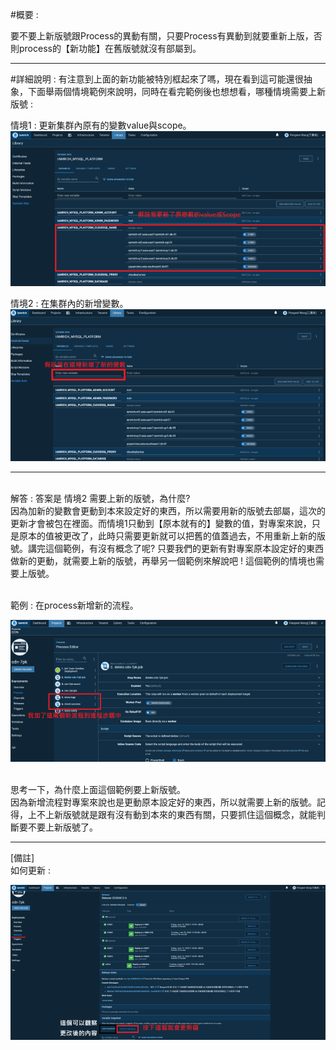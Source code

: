 #概要 : 

要不要上新版號跟Process的異動有關，只要Process有異動到就要重新上版，否則process的【新功能】在舊版號就沒有部屬到。
<hr>

#詳細說明 :
有注意到上面的新功能被特別框起來了嗎，現在看到這可能還很抽象，下面舉兩個情境範例來說明，同時在看完範例後也想想看，哪種情境需要上新版號 :

情境1 : 更新集群內原有的變數value與scope。
![image.png](/.attachments/image-2fd08235-a82d-432f-aafc-879d1ccc694b.png)

情境2 : 在集群內的新增變數。
![image.png](/.attachments/image-f3c393f5-2d89-4724-95c7-563f7405de98.png)



<hr>
<br>解答 : 答案是 情境2 需要上新的版號，為什麼?
<br>因為加新的變數會更動到本來設定好的東西，所以需要用新的版號去部屬，這次的更新才會被包在裡面。而情境1只動到【原本就有的】變數的值，對專案來說，只是原本的值被更改了，此時只需要更新就可以把舊的值蓋過去，不用重新上新的版號。講完這個範例，有沒有概念了呢?
只要我們的更新有對專案原本設定好的東西做新的更動，就需要上新的版號，再舉另一個範例來解說吧 ! 這個範例的情境也需要上版號。

<br>範例 : 在process新增新的流程。

![image.png](/.attachments/image-46071f91-e7dc-4597-b1fd-d6e0a8a0e1aa.png)

<br>思考一下，為什麼上面這個範例要上新版號。
<br>因為新增流程對專案來說也是更動原本設定好的東西，所以就需要上新的版號。記得，上不上新版號就是跟有沒有動到本來的東西有關，只要抓住這個概念，就能判斷要不要上新版號了。
<hr>
[備註]
 <br>如何更新 :

![image.png](/.attachments/image-60bcee71-6575-41c0-aaeb-ac4cf0baabd3.png)

